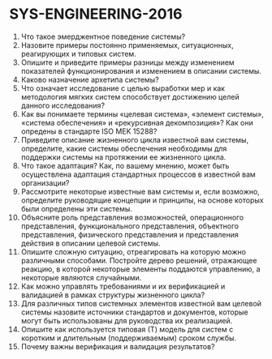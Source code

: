 # SYS-ENGINEERING-2016
1. Что такое эмерджентное поведение системы?
2. Назовите примеры постоянно применяемых, ситуационных, реагирующих и типовых систем.
3. Опишите и приведите примеры разницы между изменением показателей функционирования и изменением в описании системы.
4. Каково назначение архетипа системы?
5. Что означает исследование с целью выработки мер и как методология мягких систем способствует достижению целей данного исследования?
6. Как вы понимаете термины «целевая система», «элемент системы», «система обеспечения» и «рекурсивная декомпозиция»? Как они опредены в стандарте ISO MEK 15288?
7. Приведите описание жизненного цикла известной вам системы, определите, какие системы обеспечения необходимы для поддержки системы на протяжении ее жизненного цикла.
8. Что такое адаптация? Как, по вашему мнению, может быть осуществлена адаптация стандартных процессов в известной вам организации?
9. Рассмотрите некоторые известные вам системы и, если возможно, определите руководящие концепции и принципы, на основе которых были определены эти системы.
10. Объясните роль представления возможностей, операционного представления, функционального представления, объектного представления, физического представления и представления действия в описании целевой системы.
11. Опишите сложную ситуацию, отреагировать на которую можно различными способами. Постройте дерево решений, отражающее реакцию, в которой некоторые элементы поддаются управлению, а некоторые являются случайными.
12. Как можно управлять требованиями и их верификацией и валидацией в рамках структуры жизненного цикла?
13. Для различных типов системных элементов известной вам целевой системы назовите источники стандартов и документов, которые могут быть использованы для руководства их реализацией.
14. Опишите как используется типовая (Т) модель для систем с коротким и длительным (поддерживаемым) сроком службы.
15. Почему важны верификация и валидация результатов?